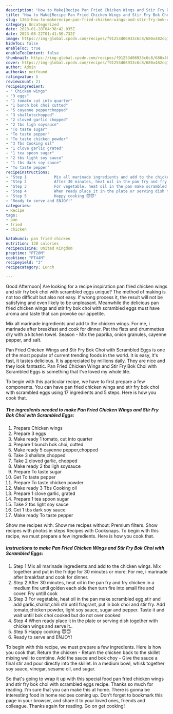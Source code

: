```yaml
---
description: "How to Make|Recipe Pan Fried Chicken Wings and Stir Fry Bok Choi with Scrambled Eggs {That is Delicious"
title: "How to Make|Recipe Pan Fried Chicken Wings and Stir Fry Bok Choi with Scrambled Eggs {That is Delicious"
slug: 1363-how-to-makerecipe-pan-fried-chicken-wings-and-stir-fry-bok-choi-with-scrambled-eggs-that-is-delicious
category: Uncategorized
date: 2023-01-28T04:38:42.035Z
date: 2023-08-22T01:41:50.732Z
image: https://img-global.cpcdn.com/recipes/f91253d06933c6c8/680x482cq70/pan-fried-chicken-wings-and-stir-fry-bok-choi-with-scrambled-eggs-recipe-main-photo.jpg
hideToc: false
enableToc: true
enableTocContent: false
thumbnail: https://img-global.cpcdn.com/recipes/f91253d06933c6c8/680x482cq70/pan-fried-chicken-wings-and-stir-fry-bok-choi-with-scrambled-eggs-recipe-main-photo.jpg
cover: https://img-global.cpcdn.com/recipes/f91253d06933c6c8/680x482cq70/pan-fried-chicken-wings-and-stir-fry-bok-choi-with-scrambled-eggs-recipe-main-photo.jpg
author: Admin
authorAv: notfound
ratingvalue: 5
reviewcount: 21
recipeingredient:
- " Chicken wings"
- "3 eggs"
- "1 tomato cut into quarter"
- "1 bunch bok choi cutted"
- "5 cayenne pepperchopped"
- "3 shallotechopped"
- "2 cloved garlic chopped"
- "2 tbs ligh soysauce"
- "To taste sugar"
- "To taste pepper"
- "To taste chicken powder"
- "3 Tbs Cooking oil"
- "1 clove garlic grated"
- "1 tea spoon sugar"
- "2 tbs light soy sauce"
- "1 tbs dark soy sauce"
- "To taste pepper"
recipeinstructions:
- "Step 1            Mix all marinade ingredients and add to the chicken wings. Mix together and put in the fridge for 30 minutes or more. For me, i marinade after breakfast and cook for dinner."
- "Step 2            After 30 minutes, heat oil in the pan fry and fry chicken in a medium fire until golden each side then turn fire into small fire and cover. Fry untill cook"
- "Step 3            For vegetable, heat oil in the pan make scrambled egg,stir and add garlic,shallot,chili stir until fragrant, put in bok choi and stir fry. Add tomato,chicken powder, light soy sauce, sugar and pepper. Taste it and wait untill bok choi cooked but do not over cooked"
- "Step 4            When ready place it in the plate or serving dish together with chicken wings and serve it.."
- "Step 5            Happy cooking 😇😇"
- "Ready to serve and ENJOY!"
categories:
- Recipe
tags:
- pan
- fried
- chicken

katakunci: pan fried chicken 
nutrition: 138 calories
recipecuisine: United Kingdom
preptime: "PT20M"
cooktime: "PT44M"
recipeyield: "3"
recipecategory: Lunch

---
```



Good Afternoon| Are looking for a recipe inspiration pan fried chicken wings and stir fry bok choi with scrambled eggs unique? The method of making is not too difficult but also not easy. If wrong process it, the result will not be satisfying and even likely to be unpleasant. Meanwhile the delicious pan fried chicken wings and stir fry bok choi with scrambled eggs must have aroma and taste that can provoke our appetite.





Mix all marinade ingredients and add to the chicken wings. For me, i marinade after breakfast and cook for dinner. Pat the flats and drummettes dry with a kitchen towel. Season - Mix the paprika, onion granules, cayenne pepper, and salt.

Pan Fried Chicken Wings and Stir Fry Bok Choi with Scrambled Eggs is one of the most popular of current trending foods in the world. It is easy, it's fast, it tastes delicious. It is appreciated by millions daily. They are nice and they look fantastic. Pan Fried Chicken Wings and Stir Fry Bok Choi with Scrambled Eggs is something that I've loved my whole life.


To begin with this particular recipe, we have to first prepare a few components. You can have pan fried chicken wings and stir fry bok choi with scrambled eggs using 17 ingredients and 5 steps. Here is how you cook that.

<!--inarticleads1-->

##### The ingredients needed to make Pan Fried Chicken Wings and Stir Fry Bok Choi with Scrambled Eggs:

1. Prepare  Chicken wings
1. Prepare 3 eggs
1. Make ready 1 tomato, cut into quarter
1. Prepare 1 bunch bok choi, cutted
1. Make ready 5 cayenne pepper,chopped
1. Take 3 shallote,chopped
1. Take 2 cloved garlic, chopped
1. Make ready 2 tbs ligh soysauce
1. Prepare To taste sugar
1. Get To taste pepper
1. Prepare To taste chicken powder
1. Make ready 3 Tbs Cooking oil
1. Prepare 1 clove garlic, grated
1. Prepare 1 tea spoon sugar
1. Take 2 tbs light soy sauce
1. Get 1 tbs dark soy sauce
1. Make ready To taste pepper


Show me recipes with: Show me recipes without: Premium filters. Show recipes with photos in steps Recipes with Cooksnaps. To begin with this recipe, we must prepare a few ingredients. Here is how you cook that. 

<!--inarticleads2-->

##### Instructions to make Pan Fried Chicken Wings and Stir Fry Bok Choi with Scrambled Eggs:

1. Step 1            Mix all marinade ingredients and add to the chicken wings. Mix together and put in the fridge for 30 minutes or more. For me, i marinade after breakfast and cook for dinner.
1. Step 2            After 30 minutes, heat oil in the pan fry and fry chicken in a medium fire until golden each side then turn fire into small fire and cover. Fry untill cook
1. Step 3            For vegetable, heat oil in the pan make scrambled egg,stir and add garlic,shallot,chili stir until fragrant, put in bok choi and stir fry. Add tomato,chicken powder, light soy sauce, sugar and pepper. Taste it and wait untill bok choi cooked but do not over cooked
1. Step 4            When ready place it in the plate or serving dish together with chicken wings and serve it..
1. Step 5            Happy cooking 😇😇
1. Ready to serve and ENJOY!

To begin with this recipe, we must prepare a few ingredients. Here is how you cook that. Return the chicken - Return the chicken back to the skillet mixing well to combine. Add the sauce and bok choy - Give the sauce a final stir and pour directly into the skillet. In a medium bowl, whisk together soy sauce, vinegar, sesame oil, and sugar. 

So that's going to wrap it up with this special food pan fried chicken wings and stir fry bok choi with scrambled eggs recipe. Thanks so much for reading. I'm sure that you can make this at home. There is gonna be interesting food in home recipes coming up. Don't forget to bookmark this page in your browser, and share it to your loved ones, friends and colleague. Thanks again for reading. Go on get cooking!
